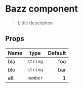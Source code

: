 # Bazz component
 > Little description

## Props

| Name          | type          | Default  |
| ------------- |:-------------:| --------:|
| bla           | `string`      | foo      |
| blo           | `string`      | bar      |
| alt           | `number`      | 1        |

